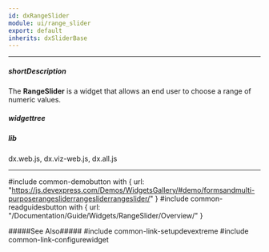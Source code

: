 ```yaml
---
id: dxRangeSlider
module: ui/range_slider
export: default
inherits: dxSliderBase
---
```

---
##### shortDescription
The **RangeSlider** is a widget that allows an end user to choose a range of numeric values.

##### widgettree

##### lib
dx.web.js, dx.viz-web.js, dx.all.js

---
#include common-demobutton with {
    url: "https://js.devexpress.com/Demos/WidgetsGallery/#demo/formsandmulti-purposerangesliderrangesliderrangeslider/"
}
#include common-readguidesbutton with {
    url: "/Documentation/Guide/Widgets/RangeSlider/Overview/"
}

#####See Also#####
#include common-link-setupdevextreme
#include common-link-configurewidget